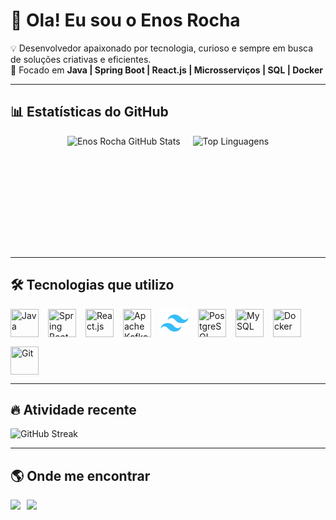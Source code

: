 # 👋 Ola! Eu sou o Enos Rocha  

💡 Desenvolvedor apaixonado por tecnologia, curioso e sempre em busca de soluções criativas e eficientes.  
🎯 Focado em **Java | Spring Boot | React.js | Microsserviços | SQL | Docker**  

---

## 📊 Estatísticas do GitHub

<div style="display: flex; justify-content: center; gap: 20px; flex-wrap: wrap;">
  <img src="https://github-readme-stats.vercel.app/api?username=EnosRocha&show_icons=true&theme=radical" alt="Enos Rocha GitHub Stats" height="180"/>
  <img src="https://github-readme-stats.vercel.app/api/top-langs/?username=EnosRocha&layout=compact&theme=radical" alt="Top Linguagens" height="180"/>
</div>

---

## 🛠 Tecnologias que utilizo

<div style="display: flex; gap: 15px; flex-wrap: wrap; justify-content: flex-start;">
  <img src="https://cdn.jsdelivr.net/gh/devicons/devicon/icons/java/java-original.svg" width="45" height="45" title="Java"/>
  <img src="https://cdn.jsdelivr.net/gh/devicons/devicon/icons/spring/spring-original.svg" width="45" height="45" title="Spring Boot"/>
  <img src="https://cdn.jsdelivr.net/gh/devicons/devicon/icons/react/react-original.svg" width="45" height="45" title="React.js"/>
  <img src="https://raw.githubusercontent.com/devicons/devicon/master/icons/apachekafka/kafka-original.svg" width="45" height="45" title="Apache Kafka"/>
  <img src="https://raw.githubusercontent.com/devicons/devicon/master/icons/tailwindcss/tailwindcss-plain.svg" width="45" height="45" title="Tailwind CSS"/>
  <img src="https://cdn.jsdelivr.net/gh/devicons/devicon/icons/postgresql/postgresql-original.svg" width="45" height="45" title="PostgreSQL"/>
  <img src="https://cdn.jsdelivr.net/gh/devicons/devicon/icons/mysql/mysql-original.svg" width="45" height="45" title="MySQL"/>
  <img src="https://cdn.jsdelivr.net/gh/devicons/devicon/icons/docker/docker-original.svg" width="45" height="45" title="Docker"/>
  <img src="https://cdn.jsdelivr.net/gh/devicons/devicon/icons/git/git-original.svg" width="45" height="45" title="Git"/>
</div>

---

## 🔥 Atividade recente

![GitHub Streak](https://github-readme-streak-stats.herokuapp.com/?user=EnosRocha&theme=radical)

---

## 🌎 Onde me encontrar

<div style="display: flex; gap: 10px;">
  <a href="https://www.linkedin.com/in/enosrocha" target="_blank">
    <img src="https://img.shields.io/badge/LinkedIn-0077B5?style=for-the-badge&logo=linkedin&logoColor=white"/>
  </a>
  <a href="https://github.com/EnosRocha">
    <img src="https://img.shields.io/badge/GitHub-100000?style=for-the-badge&logo=github&logoColor=white"/>
  </a>
</div>
